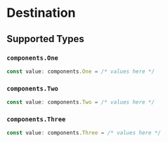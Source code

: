 # Destination


## Supported Types

### `components.One`

```typescript
const value: components.One = /* values here */
```

### `components.Two`

```typescript
const value: components.Two = /* values here */
```

### `components.Three`

```typescript
const value: components.Three = /* values here */
```


